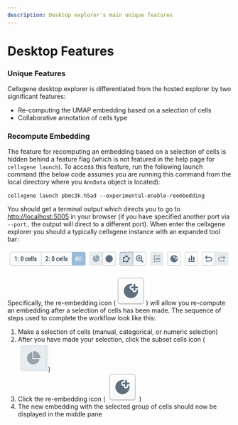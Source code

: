 ```yaml
---
description: Desktop explorer's main unique features
---
```


# Desktop Features

### Unique Features

Cellxgene desktop explorer is differentiated from the hosted explorer by two significant features:

* Re-computing the UMAP embedding based on a selection of cells
* Collaborative annotation of cells type

### Recompute Embedding

The feature for recomputing an embedding based on a selection of cells is hidden behind a feature flag \(which is not featured in the help page for `cellxgene launch`\). To access this feature, run the following launch command \(the below code assumes you are running this command from the local directory where you `AnnData` object is located\):

```text
cellxgene launch pbmc3k.h5ad --experimental-enable-reembedding
```

You should get a terminal output which directs you to go to [http://localhost:5005](http://localhost:5005) in your browser \(if you have specified another port via `--port,` the output will direct to a different port\). When enter the cellxgene explorer you should a typically cellxgene instance with an expanded tool bar:

![Expanded tool bar for computing re-embeddings](../../../.gitbook/assets/image%20%2811%29.png)

Specifically, the re-embedding icon  \(![](../../../.gitbook/assets/image%20%2817%29.png)\) will allow you re-compute an embedding after a selection of cells has been made. The sequence of steps used to complete the workflow look like this:

1. Make a selection of cells \(manual, categorical, or numeric selection\)
2. After you have made your selection, click the subset cells icon \(![](../../../.gitbook/assets/image%20%2814%29.png)\)
3. Click the  re-embedding icon \( ![](../../../.gitbook/assets/image%20%2817%29.png) \)
4. The new embedding with the selected group of cells should now be displayed in the middle pane

